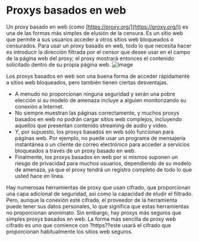 [Title]: # (Proxys basados en web)
[Order]: # (7)

# Proxys basados en web

Un proxy basado en web (como [https://proxy.org/](https://proxy.org/)) es una de las formas más simples de elusión de la censura. Es un sitio web que permite a sus usuarios acceder a otros sitios web bloqueados o censurados. Para usar un proxy basado en web, todo lo que necesita hacer es introducir la dirección filtrada por el censor que desee usar en el campo de la página web del proxy; el proxy mostrará entonces el contenido solicitado dentro de su propia página web.
![image](internetb3.png)

Los proxys basados en web son una buena forma de acceder rápidamente a sitios web bloqueados, pero también tienen ciertas desventajas.

*   A menudo no proporcionan ninguna seguridad y serán una pobre elección si su modelo de amenaza incluye a alguien monitorizando su conexión a Internet.
*   No siempre muestran las páginas correctamente, y muchos proxys basados en web no podrán cargar sitios web complejos, incluyendo aquellos que presentan contenido streaming de audio y vídeo.
*   Y, por supuesto, los proxys basados en web sólo funcionan para páginas web. Por ejemplo, no puede usar un programa de mensajería instantánea o un cliente de correo electrónico para acceder a servicios bloqueados a través de un proxy basado en web.
*   Finalmente, los proxys basados en web por si mismos suponen un riesgo de privacidad para muchos usuarios, dependiendo de su modelo de amenaza, ya que el proxy tendrá un registro completo de todo lo que usted hace en línea.

Hay numerosas herramientas de proxy que usan cifrado, que proporcionan una capa adicional de seguridad, así como la capacidad de eludir el filtrado. Pero, aunque la conexión esté cifrada, el proveedor de la herramienta puede tener sus datos personales, lo que significa que estas herramientas no proporcionan anonimato. Sin embargo, hay proxys más seguros que simples proxys basados en web. La forma más sencilla de proxy web cifrado es uno que comience con ?https??este usará el cifrado que proporcionan habitualmente los sitios web seguros.
